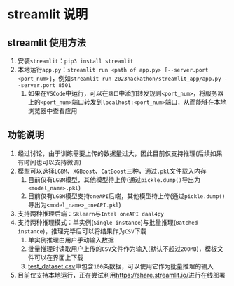 # streamlit 说明

## streamlit 使用方法

1. 安装`streamlit`：`pip3 install streamlit`
2. 本地运行`app.py`：`streamlit run <path of app.py> [--server.port <port_num>]`，例如`streamlit run 2023hackathon/streamlit_app/app.py --server.port 8501`
    1. 如果在`VSCode`中运行，可以在`端口`中添加转发规则`<port_num>`，将服务器上的`<port_num>`端口转发到`localhost:<port_num>`端口，从而能够在本地浏览器中查看应用

## 功能说明

1. 经过讨论，由于训练需要上传的数据量过大，因此目前仅支持推理(后续如果有时间也可以支持微调)
2. 模型可以选择`LGBM`、`XGBoost`、`CatBoost`三种，通过`.pkl`文件载入内存
    1. 目前仅有`LGBM`模型，其他模型待上传(通过`pickle.dump()`导出为`<model_name>.pkl`)
    2. 目前仅有`LGBM`模型支持`oneAPI`后端，其他模型待上传(通过`pickle.dump()`导出为`<model_name>_oneAPI.pkl`)
3. 支持两种推理后端：`Sklearn`与`Intel oneAPI daal4py`
4. 支持两种推理模式：单实例(`Single instance`)与批量推理(`Batched instance`)，推理完毕后可以将结果作为`CSV`下载
    1. 单实例推理由用户手动输入数据
    2. 批量推理时读取用户上传的`CSV`文件作为输入(默认不超过`200MB`)，模板文件可以在界面上下载
    3. [test_dataset.csv](./test_dataset.csv)中包含`100`条数据，可以使用它作为批量推理的输入
5. 目前仅支持本地运行，正在尝试利用<https://share.streamlit.io/>进行在线部署

